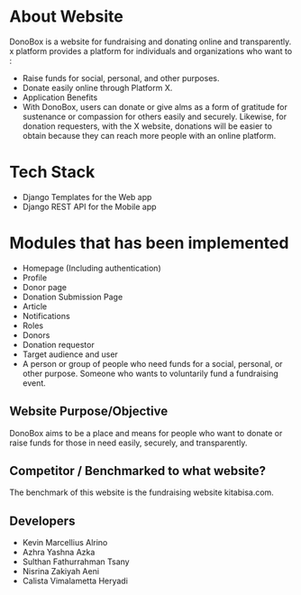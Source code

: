 # About Website
DonoBox is a website for fundraising and donating online and transparently. x platform provides a platform for individuals and organizations who want to :

- Raise funds for social, personal, and other purposes.
- Donate easily online through Platform X.
- Application Benefits
- With DonoBox, users can donate or give alms as a form of gratitude for sustenance or compassion for others easily and securely. Likewise, for donation requesters, with the X website, donations will be easier to obtain because they can reach more people with an online platform.

# Tech Stack
- Django Templates for the Web app
- Django REST API for the Mobile app

# Modules that has been implemented
- Homepage (Including authentication)
- Profile
- Donor page
- Donation Submission Page
- Article
- Notifications
- Roles
- Donors
- Donation requestor
- Target audience and user
- A person or group of people who need funds for a social, personal, or other purpose. Someone who wants to voluntarily fund a fundraising event.

## Website Purpose/Objective
DonoBox aims to be a place and means for people who want to donate or raise funds for those in need easily, securely, and transparently.

## Competitor / Benchmarked to what website?
The benchmark of this website is the fundraising website kitabisa.com.

## Developers
- Kevin Marcellius Alrino
- Azhra Yashna Azka
- Sulthan Fathurrahman Tsany
- Nisrina Zakiyah Aeni
- Calista Vimalametta Heryadi
